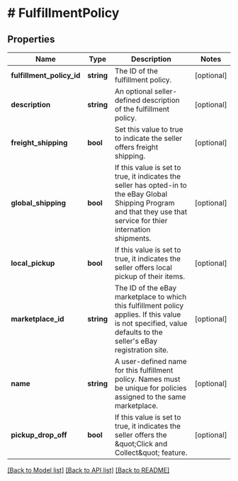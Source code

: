 # # FulfillmentPolicy

## Properties

Name | Type | Description | Notes
------------ | ------------- | ------------- | -------------
**fulfillment_policy_id** | **string** | The ID of the fulfillment policy. | [optional] 
**description** | **string** | An optional seller-defined description of the fulfillment policy. | [optional] 
**freight_shipping** | **bool** | Set this value to true to indicate the seller offers freight shipping. | [optional] 
**global_shipping** | **bool** | If this value is set to true, it indicates the seller has opted-in to the eBay Global Shipping Program and that they use that service for thier internation shipments. | [optional] 
**local_pickup** | **bool** | If this value is set to true, it indicates the seller offers local pickup of their items. | [optional] 
**marketplace_id** | **string** | The ID of the eBay marketplace to which this fulfillment policy applies. If this value is not specified, value defaults to the seller&#39;s eBay registration site. | [optional] 
**name** | **string** | A user-defined name for this fulfillment policy. Names must be unique for policies assigned to the same marketplace. | [optional] 
**pickup_drop_off** | **bool** | If this value is set to true, it indicates the seller offers the \&quot;Click and Collect\&quot; feature. | [optional] 

[[Back to Model list]](../../README.md#documentation-for-models) [[Back to API list]](../../README.md#documentation-for-api-endpoints) [[Back to README]](../../README.md)


